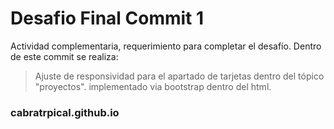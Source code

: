 # Desafio Final Commit 1
 Actividad complementaria, requerimiento para completar el desafío.
Dentro de este commit se realiza:
>Ajuste de responsividad para el apartado de tarjetas dentro del tópico "proyectos".
>implementado via bootstrap dentro del html.

### cabratrpical.github.io
